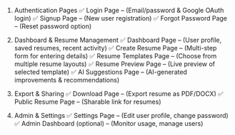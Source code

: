 1. Authentication Pages
✅ Login Page – (Email/password & Google OAuth login)
✅ Signup Page – (New user registration)
✅ Forgot Password Page – (Reset password option)

2. Dashboard & Resume Management
✅ Dashboard Page – (User profile, saved resumes, recent activity)
✅ Create Resume Page – (Multi-step form for entering details)
✅ Resume Templates Page – (Choose from multiple resume layouts)
✅ Resume Preview Page – (Live preview of selected template)
✅ AI Suggestions Page – (AI-generated improvements & recommendations)

3. Export & Sharing
✅ Download Page – (Export resume as PDF/DOCX)
✅ Public Resume Page – (Sharable link for resumes)

4. Admin & Settings
✅ Settings Page – (Edit user profile, change password)
✅ Admin Dashboard (optional) – (Monitor usage, manage users)